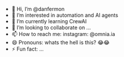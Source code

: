- 👋 Hi, I’m @danfermon
- 👀 I’m interested in automation and AI agents
- 🌱 I’m currently learning CrewAI
- 💞️ I’m looking to collaborate on ...
- 📫 How to reach me: instagram: @omnia.ia
- 😄 Pronouns: whats the hell is this? 😂😂
- ⚡ Fun fact: ...

<!---
danfermon/danfermon is a ✨ special ✨ repository because its `README.md` (this file) appears on your GitHub profile.
You can click the Preview link to take a look at your changes.
--->
